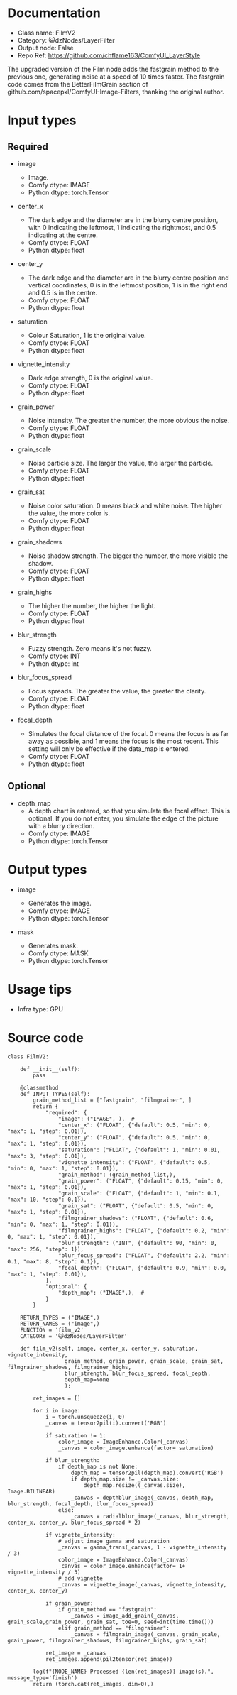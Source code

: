 # Documentation
- Class name: FilmV2
- Category: 😺dzNodes/LayerFilter
- Output node: False
- Repo Ref: https://github.com/chflame163/ComfyUI_LayerStyle

The upgraded version of the Film node adds the fastgrain method to the previous one, generating noise at a speed of 10 times faster. The fastgrain code comes from the BetterFilmGrain section of github.com/spacepxl/ComfyUI-Image-Filters, thanking the original author.

# Input types
## Required

- image
    - Image.
    - Comfy dtype: IMAGE
    - Python dtype: torch.Tensor

- center_x
    - The dark edge and the diameter are in the blurry centre position, with 0 indicating the leftmost, 1 indicating the rightmost, and 0.5 indicating at the centre.
    - Comfy dtype: FLOAT
    - Python dtype: float

- center_y
    - The dark edge and the diameter are in the blurry centre position and vertical coordinates, 0 is in the leftmost position, 1 is in the right end and 0.5 is in the centre.
    - Comfy dtype: FLOAT
    - Python dtype: float

- saturation
    - Colour Saturation, 1 is the original value.
    - Comfy dtype: FLOAT
    - Python dtype: float

- vignette_intensity
    - Dark edge strength, 0 is the original value.
    - Comfy dtype: FLOAT
    - Python dtype: float

- grain_power
    - Noise intensity. The greater the number, the more obvious the noise.
    - Comfy dtype: FLOAT
    - Python dtype: float

- grain_scale
    - Noise particle size. The larger the value, the larger the particle.
    - Comfy dtype: FLOAT
    - Python dtype: float

- grain_sat
    - Noise color saturation. 0 means black and white noise. The higher the value, the more color is.
    - Comfy dtype: FLOAT
    - Python dtype: float

- grain_shadows
    - Noise shadow strength. The bigger the number, the more visible the shadow.
    - Comfy dtype: FLOAT
    - Python dtype: float

- grain_highs
    - The higher the number, the higher the light.
    - Comfy dtype: FLOAT
    - Python dtype: float

- blur_strength
    - Fuzzy strength. Zero means it's not fuzzy.
    - Comfy dtype: INT
    - Python dtype: int

- blur_focus_spread
    - Focus spreads. The greater the value, the greater the clarity.
    - Comfy dtype: FLOAT
    - Python dtype: float

- focal_depth
    - Simulates the focal distance of the focal. 0 means the focus is as far away as possible, and 1 means the focus is the most recent. This setting will only be effective if the data_map is entered.
    - Comfy dtype: FLOAT
    - Python dtype: float

## Optional

- depth_map
    - A depth chart is entered, so that you simulate the focal effect. This is optional. If you do not enter, you simulate the edge of the picture with a blurry direction.
    - Comfy dtype: IMAGE
    - Python dtype: torch.Tensor


# Output types

- image
    - Generates the image.
    - Comfy dtype: IMAGE
    - Python dtype: torch.Tensor

- mask
    - Generates mask.
    - Comfy dtype: MASK
    - Python dtype: torch.Tensor

# Usage tips
- Infra type: GPU

# Source code
```
class FilmV2:

    def __init__(self):
        pass

    @classmethod
    def INPUT_TYPES(self):
        grain_method_list = ["fastgrain", "filmgrainer", ]
        return {
            "required": {
                "image": ("IMAGE", ),  #
                "center_x": ("FLOAT", {"default": 0.5, "min": 0, "max": 1, "step": 0.01}),
                "center_y": ("FLOAT", {"default": 0.5, "min": 0, "max": 1, "step": 0.01}),
                "saturation": ("FLOAT", {"default": 1, "min": 0.01, "max": 3, "step": 0.01}),
                "vignette_intensity": ("FLOAT", {"default": 0.5, "min": 0, "max": 1, "step": 0.01}),
                "grain_method": (grain_method_list,),
                "grain_power": ("FLOAT", {"default": 0.15, "min": 0, "max": 1, "step": 0.01}),
                "grain_scale": ("FLOAT", {"default": 1, "min": 0.1, "max": 10, "step": 0.1}),
                "grain_sat": ("FLOAT", {"default": 0.5, "min": 0, "max": 1, "step": 0.01}),
                "filmgrainer_shadows": ("FLOAT", {"default": 0.6, "min": 0, "max": 1, "step": 0.01}),
                "filmgrainer_highs": ("FLOAT", {"default": 0.2, "min": 0, "max": 1, "step": 0.01}),
                "blur_strength": ("INT", {"default": 90, "min": 0, "max": 256, "step": 1}),
                "blur_focus_spread": ("FLOAT", {"default": 2.2, "min": 0.1, "max": 8, "step": 0.1}),
                "focal_depth": ("FLOAT", {"default": 0.9, "min": 0.0, "max": 1, "step": 0.01}),
            },
            "optional": {
                "depth_map": ("IMAGE",),  #
            }
        }

    RETURN_TYPES = ("IMAGE",)
    RETURN_NAMES = ("image",)
    FUNCTION = 'film_v2'
    CATEGORY = '😺dzNodes/LayerFilter'

    def film_v2(self, image, center_x, center_y, saturation, vignette_intensity,
                  grain_method, grain_power, grain_scale, grain_sat, filmgrainer_shadows, filmgrainer_highs,
                  blur_strength, blur_focus_spread, focal_depth,
                  depth_map=None
                  ):

        ret_images = []

        for i in image:
            i = torch.unsqueeze(i, 0)
            _canvas = tensor2pil(i).convert('RGB')

            if saturation != 1:
                color_image = ImageEnhance.Color(_canvas)
                _canvas = color_image.enhance(factor= saturation)

            if blur_strength:
                if depth_map is not None:
                    depth_map = tensor2pil(depth_map).convert('RGB')
                    if depth_map.size != _canvas.size:
                        depth_map.resize((_canvas.size), Image.BILINEAR)
                    _canvas = depthblur_image(_canvas, depth_map, blur_strength, focal_depth, blur_focus_spread)
                else:
                    _canvas = radialblur_image(_canvas, blur_strength, center_x, center_y, blur_focus_spread * 2)

            if vignette_intensity:
                # adjust image gamma and saturation
                _canvas = gamma_trans(_canvas, 1 - vignette_intensity / 3)
                color_image = ImageEnhance.Color(_canvas)
                _canvas = color_image.enhance(factor= 1+ vignette_intensity / 3)
                # add vignette
                _canvas = vignette_image(_canvas, vignette_intensity, center_x, center_y)

            if grain_power:
                if grain_method == "fastgrain":
                    _canvas = image_add_grain(_canvas, grain_scale,grain_power, grain_sat, toe=0, seed=int(time.time()))
                elif grain_method == "filmgrainer":
                    _canvas = filmgrain_image(_canvas, grain_scale, grain_power, filmgrainer_shadows, filmgrainer_highs, grain_sat)

            ret_image = _canvas
            ret_images.append(pil2tensor(ret_image))

        log(f"{NODE_NAME} Processed {len(ret_images)} image(s).", message_type='finish')
        return (torch.cat(ret_images, dim=0),)
```